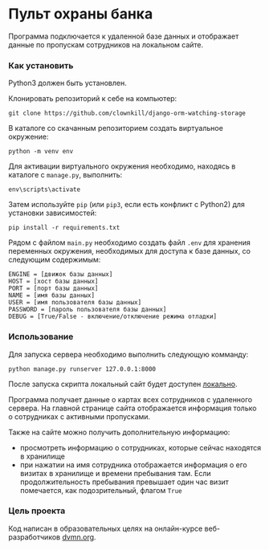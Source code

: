 # Пульт охраны банка
Программа подключается к удаленной базе данных и отображает данные по пропускам сотрудников
на локальном сайте.

### Как установить
Python3 должен быть установлен.

Клонировать репозиторий к себе на компьютер:
```
git clone https://github.com/clownkill/django-orm-watching-storage
```
В каталоге со скачанным репозиторием создать виртуальное окружение:
```
python -m venv env
```
Для активации виртуального окружения необходимо, находясь в каталоге с `manage.py`, выполнить:
```
env\scripts\activate
```
Затем используйте `pip` (или `pip3`, если есть конфликт с Python2) для установки зависимостей:
```
pip install -r requirements.txt
```
Рядом с файлом `main.py` необходимо создать файл `.env` для хранения переменных окружения, необходимых для доступа к базе
данных, со следующим содержимым:
```
ENGINE = [движок базы данных]
HOST = [хост базы данных]
PORT = [порт базы данных]
NAME = [имя базы данных]
USER = [имя пользователя базы данных]
PASSWORD = [пароль пользователя базы данных]
DEBUG = [True/False - включение/отключение режима отладки]
```

### Использование
Для запуска сервера необходимо выполнить следующую комманду:
```
python manage.py runserver 127.0.0.1:8000
```
После запуска скрипта локальный сайт будет доступен [локально](http://127.0.0.1:8000/).

Программа получает данные о картах всех сотрудников с удаленного сервера. На главной странице сайта
отображается информация только о сотрудниках с активными пропусками.

Также на сайте можно получить дополнительную информацию:
- просмотреть информацию о сотрудниках, которые сейчас находятся в хранилище
- при нажатии на имя сотрудника отображается информация о его визитах в хранилище и времени пребывания там.
Если продолжительность пребывания превышает один час визит помечается, как подозрительный, флагом `True`
  
### Цель проекта
Код написан в образовательных целях на онлайн-курсе веб-разработчиков [dvmn.org](https://dvmn.org/).
